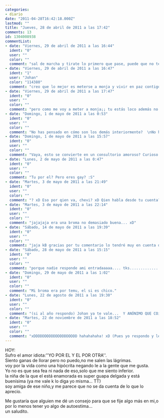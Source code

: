 ```yaml
---
categories:
- diario
date: "2011-04-28T16:42:18.000Z"
lastmod: ""
title: "Jueves, 28 de abril de 2011 a las 17:42"
comments: 13
id: 1304008938
commentList:
- date: "Viernes, 29 de abril de 2011 a las 16:44"
  ident: "0"
  user: ""
  color: ""
  comment: "sal de marcha y tirate lo primero que pase, puede que no te suba el autoestima pero lo pasarás bien"
- date: "Viernes, 29 de abril de 2011 a las 16:47"
  ident: "1"
  user: "Johan"
  color: "114380"
  comment: "creo que lo mejor es meterse a monja y vivir en paz contigo misma"
- date: "Viernes, 29 de abril de 2011 a las 17:47"
  ident: "0"
  user: ""
  color: ""
  comment: "pero como me voy a meter a monja¡¡ tu estás loco además no soy católica soy evangélica.  \npor cierto johan son algo mucho de fiesta porque la verdad:tengo15años ¡¡ xd pero vamos k con 15 ya podría salir por ahii.  \nsalgo a la calle con mis amigos y tal pero vamos no mucho por los estudios y tal xd.  \naún así solo quiero consejitos plis que la gente me de todos los que pueda :)"
- date: "Domingo, 1 de mayo de 2011 a las 0:53"
  ident: "0"
  user: ""
  color: ""
  comment: "No has pensado en cómo son los demás interiormente?  \nNo has pensado que tal vez ellos se sientan inferiores como tú y también intenten ocultarlo?  \nLos humanos somos muuuuy parecidos entre nosotros aunque no lo parezca, queremos conseguir lo mismo, pero de diferentes maneras. Intentamos aparentar que somos diferentes, \"guays\" o los mejores para tener el aprecio de los demás y sentirnos seguros, pero en realidad lo que importa es lo que está dentro. Por eso tienes que mirar en tu propio interior, buscar tus cualidades y sacarlas a relucir, y ser siempre espontánea y sincera. Sólo con eso la vida te irá llevando por tu camino y tal vez ese chico te vea de verdad, o tal vez encuentres a otro que sea aún mejor para tí.  \nY si no te sirve esto... la adolescencia es jodida, ya pasará. xD  \nSuerte"
- date: "Domingo, 1 de mayo de 2011 a las 15:57"
  ident: "0"
  user: ""
  color: ""
  comment: "Vaya, esto se convierte en un consultorio amoroso? Curioso curioso xDD  \nYo stoy igual! Yo por el y el por otra, pero en mi caso es mas.. \"complicado\" xDDDDD  \nSuerte, moza!"
- date: "Lunes, 2 de mayo de 2011 a las 0:47"
  ident: "0"
  user: ""
  color: ""
  comment: "Tu por el? Pero eres gay? :S"
- date: "Martes, 3 de mayo de 2011 a las 21:49"
  ident: "0"
  user: ""
  color: ""
  comment: "? xD Eso por qien va, chevi? xD Qien habla desde tu cuenta?"
- date: "Martes, 3 de mayo de 2011 a las 22:14"
  ident: "0"
  user: ""
  color: ""
  comment: "jajajaja era una broma no demasiado buena... xD"
- date: "Sábado, 14 de mayo de 2011 a las 19:39"
  ident: "0"
  user: ""
  color: ""
  comment: "jaja kB gracias por tu comentario lo tendré muy en cuenta de verdad gracias  \nsuerte a ti también Temu  \nPOR CIERTO CHEVI A QUE VENIA ESA BROMA...soy tía como coño quieres que sea gay?"
- date: "Sábado, 28 de mayo de 2011 a las 15:15"
  ident: "0"
  user: ""
  color: ""
  comment: "porque nadie responde ami entradaaaaa.... tks..........................."
- date: "Domingo, 29 de mayo de 2011 a las 1:02"
  ident: "0"
  user: ""
  color: ""
  comment: "Mi broma era por temu, el si es chico."
- date: "Lunes, 22 de agosto de 2011 a las 19:30"
  ident: "0"
  user: ""
  color: ""
  comment: "(si al año respondo) Johan ya te vale...  Y ANÓNIMO QUE COíƒâ€˜O A MONJA¡¡¡"
- date: "Martes, 22 de noviembre de 2011 a las 18:52"
  ident: "0"
  user: ""
  color: ""
  comment: "xDDDDDDDDDDDDDDDDDDDD hahahahaha! xD (Pues yo respondo y leo ahora xD GRAN IDEA, @Chevi, lo de recordarte entradas comentadas! xDDDDDDDDDDDDDDDDD)"
---
```


HOY:  
Sufro el amor idiota:\'\'YO POR EL Y EL POR OTRA\'\'.  
Siento ganas de llorar pero no puedo,no me salen las lágrimas.  
voy por la vida como una hipócrita negando le a la gente que me gusta.  
Yo no es que sea fea ni nada de eso,solo que me siento inferior.  
la niña de la que el está enamorada es super guapa delgada y está buenísima (ya me vale k lo diga yo misma... TT)  
soy amiga de ese niño,y me parece que no se da cuenta de lo que lo aprecio.  
  
Me gustaría que alguien me dé un consejo para que se fije algo más en mi,o por lo menos tener yo algo de autoestima...  
un saludito.